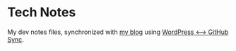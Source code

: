 # Tech Notes
My dev notes files, synchronized with [my blog](http://lucrussell.com) using [WordPress <--> GitHub Sync](https://github.com/mAAdhaTTah/wordpress-github-sync).
